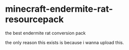 # minecraft-endermite-rat-resourcepack
the best endermite rat conversion pack

the only reason this exists is because i wanna upload this.
